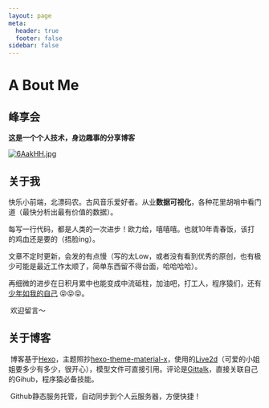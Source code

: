 ```yaml
---
layout: page
meta:
  header: true
  footer: false
sidebar: false
---
```


# A Bout Me

## 峰享会

**这是一个个人技术，身边趣事的分享博客** 

[![6AakHH.jpg](https://s3.ax1x.com/2021/03/03/6AakHH.jpg)](https://imgtu.com/i/6AakHH)

## 关于我

​	快乐小前端，北漂码农。古风音乐爱好者。从业**数据可视化**，各种花里胡哨中看门道（最快分析出最有价值的数据）。

​	每写一行代码，都是人类的一次进步！欧力给，嘻嘻嘻。也就10年青春饭，该打的鸡血还是要的（捂脸ing）。

​	文章不定时更新，会发的有点慢（写的太Low，或者没有看到优秀的原创，也有极少可能是最近工作太顺了，简单东西留不得台面，哈哈哈哈）。

​	再细微的进步在日积月累中也能变成中流砥柱，加油吧，打工人，程序猿们，还有[少年如我的自己](https://www.500d.me/cvresume/5090137588/) 😝😝😝。

​	欢迎留言～

## 关于博客

​	博客基于[Hexo](https://hexo.io/)，主题照抄[hexo-theme-material-x](https://github.com/Dazmk/hexo-theme-material-x)，使用的[Live2d](https://github.com/galnetwen/Live2D)（可爱的小姐姐要多少有多少，很开心），模型文件可直接引用。评论是[Gittalk](https://github.com/gitalk/gitalk)，直接关联自己的Gihub，程序猿必备技能。

​	Github静态服务托管，自动同步到个人云服务器，方便快捷！